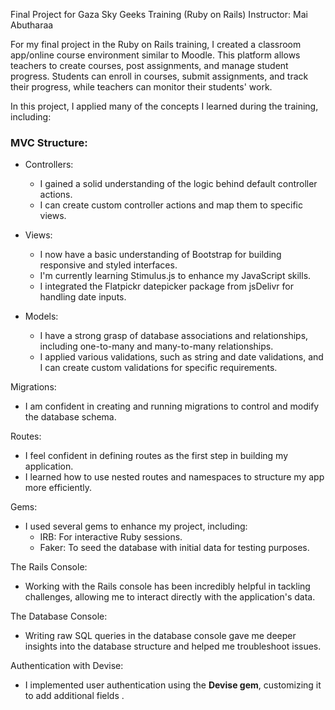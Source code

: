 

Final Project for Gaza Sky Geeks Training (Ruby on Rails)
Instructor: Mai Abutharaa

For my final project in the Ruby on Rails training, I created a classroom app/online course environment similar to Moodle. This platform allows teachers to create courses, post assignments, and manage student progress. Students can enroll in courses, submit assignments, and track their progress, while teachers can monitor their students' work.

In this project, I applied many of the concepts I learned during the training, including:

### MVC Structure:
- Controllers:
  - I gained a solid understanding of the logic behind default controller actions.
  - I can create custom controller actions and map them to specific views.

- Views:
  - I now have a basic understanding of Bootstrap for building responsive and styled interfaces.
  - I'm currently learning Stimulus.js to enhance my JavaScript skills.
  - I integrated the Flatpickr datepicker package from jsDelivr for handling date inputs.

- Models:
  - I have a strong grasp of database associations and relationships, including one-to-many and many-to-many relationships.
  - I applied various validations, such as string and date validations, and I can create custom validations for specific requirements.

Migrations:
- I am confident in creating and running migrations to control and modify the database schema.

 Routes:
- I feel confident in defining routes as the first step in building my application.
- I learned how to use nested routes and namespaces to structure my app more efficiently.

 Gems:
- I used several gems to enhance my project, including:
  - IRB: For interactive Ruby sessions.
  - Faker: To seed the database with initial data for testing purposes.

The Rails Console:
- Working with the Rails console has been incredibly helpful in tackling challenges, allowing me to interact directly with the application's data.

 The Database Console:
- Writing raw SQL queries in the database console gave me deeper insights into the database structure and helped me troubleshoot issues.

Authentication with Devise:
- I implemented user authentication using the **Devise gem**, customizing it to add additional fields .
